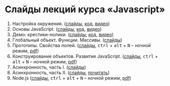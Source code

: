 # Слайды лекций курса «Javascript»

1. Настройка окружения. ([слайды](https://urfu-2017.github.io/javascript-slides/01-setup), [код](01-setup/code), [видео](https://www.youtube.com/watch?v=nThIF9QrS7E&feature=youtu.be))
2. Основы JavaScript. ([слайды](02-essentials/slides.pdf), [код](02-essentials/code), [видео](https://www.youtube.com/watch?v=BfbZp1yF1_U&feature=youtu.be))
3. Демо: крестики-нолики. ([слайды](03-tick-tack-toe/slides.pdf), [код](https://github.com/urfu-2017/demo-tic-tac-toe), [видео](https://www.youtube.com/watch?v=cPH0dvL-H2c&feature=youtu.be))
4. Глобальный объект. Функции. Массивы. ([слайды](https://urfu-2017.github.io/javascript-slides/04-global-functions-arrays))
6. Прототипы. Свойства полей. ([слайды](https://urfu-2017.github.io/javascript-slides/06-prototypes/index.html#/), <kbd>сtrl</kbd> + <kbd>alt</kbd> + <kbd>N</kbd> – ночной режим, [pdf](06-prototypes/prototypes.pdf))
7. Конструирование объектов. Развитие JavaScript. ([слайды](https://urfu-2017.github.io/javascript-slides/07-classes/index.html#/), <kbd>сtrl</kbd> + <kbd>alt</kbd> + <kbd>N</kbd> – ночной режим, [pdf](07-classes/classes.pdf))
8. Асинхронность, часть I. ([слайды](https://urfu-2017.github.io/javascript-slides/08-async/index.html))
9. Асинхронность, часть II. ([слайды](https://urfu-2017.github.io/javascript-slides/09-async-II/), [почитать](https://github.com/getify/You-Dont-Know-JS/blob/master/async%20&%20performance/README.md#you-dont-know-js-async--performance))
10. Node.js ([слайды](https://urfu-2017.github.io/javascript-slides/10-nodejs/index.html#/), <kbd>сtrl</kbd> + <kbd>alt</kbd> + <kbd>N</kbd> – ночной режим, [pdf](10-nodejs/nodejs.pdf))


